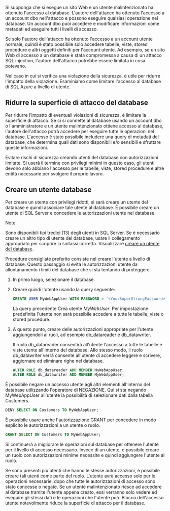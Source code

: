 Si supponga che si esegue un sito Web e un utente malintenzionato ha ottenuto l'accesso al database. L'autore dell'attacco ha ottenuto l'accesso a un account dbo nell'attacco e possono eseguire qualsiasi operazione nel database. Un account dbo puoi accedere e modificare informazioni come metadati ed eseguire tutti i livelli di accesso.

Se solo l'autore dell'attacco ha ottenuto l'accesso a un account utente normale, quindi è stato possibile solo accedere tabelle, viste, stored procedure e altri oggetti definiti per l'account utente. Ad esempio, se un sito Web di accesso a un database è stata compromessa a causa di un attacco SQL injection, l'autore dell'attacco potrebbe essere limitata in cosa potevano.

Nel caso in cui si verifica una violazione della sicurezza, è utile per ridurre l'impatto della violazione. Esaminiamo come limitare l'accesso al database di SQL Azure a livello di utente.

## <a name="reduce-the-attack-surface-of-the-database"></a>Ridurre la superficie di attacco del database

Per ridurre l'impatto di eventuali violazioni di sicurezza, è limitare la superficie di attacco. Se ci si connette al database usando un account dbo o l'amministratore e un utente malintenzionato ottiene accesso al database, l'autore dell'attacco potrà accedere per eseguire tutte le operazioni nel database. L'accesso è stato possibile includere una query di metadati del database, che determina quali dati sono disponibili e/o sensibili e sfruttare queste informazioni.

Evitare rischi di sicurezza creando utenti del database con autorizzazioni limitate. Si userà il termine con privilegi minimi in questo caso, gli utenti devono solo abbiano l'accesso per le tabelle, viste, stored procedure e altre entità necessarie per svolgere il proprio lavoro.

## <a name="create-a-database-user"></a>Creare un utente database

Per creare un utente con privilegi ridotti, si sarà creare un utente del database e quindi associare tale utente al database. È possibile creare un utente di SQL Server e concedere le autorizzazioni utente nel database.

> [!Note]
> Sono disponibili tipi tredici (13) degli utenti in SQL Server. Se è necessario creare un altro tipo di utente del database, usare il collegamento appropriato per scoprire la sintassi corretta. Visualizzare [creare un utente del database](https://docs.microsoft.com/sql/relational-databases/security/authentication-access/create-a-database-user?view=sql-server-2017).

Procedure consigliate preferito consiste nel creare l'utente a livello di database. Questo passaggio si evita le autorizzazioni utente da allontanamento i limiti del database che si sta tentando di proteggere.

1. In primo luogo, selezionare il database.
2. Creare quindi l'utente usando la query seguente:

   ```sql
   CREATE USER MyWebAppUser WITH PASSWORD = '<YourSuperStrongPassword>';
   ```

   La query precedente Crea utente *MyWebUser*. Per impostazione predefinita l'utente non sarà possibile accedere a tutte le tabelle, viste o stored procedure.

3. A questo punto, creare delle autorizzazioni appropriate per l'utente aggiungendoli ai ruoli, ad esempio db_datareader e db_datawriter.

   Il ruolo db_datareader consentirà all'utente l'accesso a tutte le tabelle e viste utente all'interno del database. Allo stesso modo, il ruolo db_datawriter verrà consente all'utente di accedere leggere e scrivere, aggiornare ed eliminare righe nel database.

   ```sql
   ALTER ROLE db_datareader ADD MEMBER MyWebAppUser;
   ALTER ROLE db_datawriter ADD MEMBER MyWebAppUser;
   ```

È possibile negare un accesso utente agli altri elementi all'interno del database utilizzando l'operatore di NEGAZIONE. Qui si sta negando MyWebAppUser all'utente la possibilità di selezionare dati dalla tabella Customers.

```sql
DENY SELECT ON Customers TO MyWebAppUser;
```

È possibile usare anche l'autorizzazione GRANT per concedere in modo esplicito le autorizzazioni a un utente o ruolo.

```sql
GRANT SELECT ON Customers TO MyWebAppUser;
```

Si continuerà a migliorare le operazioni sul database per ottenere l'utente per il livello di accesso necessario. Invece di un utente, è possibile creare un ruolo con autorizzazioni minime necessite e quindi aggiungere l'utente al ruolo.

Se sono presenti più utenti che hanno le stesse autorizzazioni, è possibile creare tali utenti come parte del ruolo. L'utente avrà accesso solo per le operazioni necessarie, dopo che tutte le autorizzazioni di accesso sono stato concesse o negate.
Se un utente malintenzionato riesce ad accedere al database tramite l'utente appena creato, essi verranno solo vedere ed eseguire gli stessi dati e le operazioni che l'utente può. Blocco dell'accesso utente notevolmente riduce la superficie di attacco per il database.
